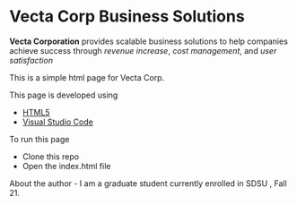 # Vecta Corp Business Solutions 
**Vecta Corporation** provides scalable business solutions to help companies achieve success through _revenue increase_, _cost management_, and _user satisfaction_

This is a simple html page for Vecta Corp.

This page is developed using 
* [HTML5](https://en.wikipedia.org/wiki/HTML5)
* [Visual Studio Code](https://code.visualstudio.com/)

To run this page 
* Clone this repo
* Open the index.html file

About the author - 
I am a graduate student currently enrolled in SDSU , Fall 21.
